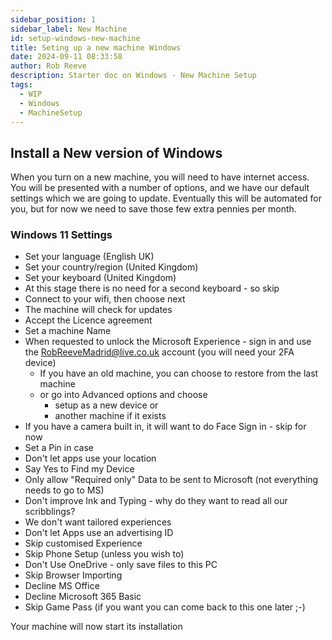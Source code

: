 ```yaml
---  
sidebar_position: 1  
sidebar_label: New Machine
id: setup-windows-new-machine
title: Seting up a new machine Windows
date: 2024-09-11 08:33:58
author: Rob Reeve
description: Starter doc on Windows - New Machine Setup
tags: 
  - WIP
  - Windows
  - MachineSetup
---  
```


<!-- SPDX-License-Identifier: CC-BY-SA-4.0 -->

## Install a New version of Windows  

When you turn on a new machine, you will need to have internet access. You will be presented with a number of options, and we have our default settings which we are going to update. Eventually this will be automated for you, but for now we need to save those few extra pennies per month.

### Windows 11 Settings

- Set your language (English UK)
- Set your country/region (United Kingdom)
- Set your keyboard (United Kingdom)
- At this stage there is no need for a second keyboard - so skip
- Connect to your wifi, then choose next
- The machine will check for updates
- Accept the Licence agreement
- Set a machine Name
- When requested to unlock the Microsoft Experience - sign in and use the RobReeveMadrid@live.co.uk account (you will need your 2FA device)
  - If you have an old machine, you can choose to restore from the last machine  
  - or go into Advanced options and choose
    - setup as a new device or
    - another machine if it exists  
- If you have a camera built in, it will want to do Face Sign in - skip for now
- Set a Pin in case
- Don't let apps use your location
- Say Yes to Find my Device
- Only allow "Required only" Data to be sent to Microsoft (not everything needs to go to MS)
- Don't improve Ink and Typing - why do they want to read all our scribblings?
- We don't want tailored experiences
- Don't let Apps use an advertising ID
- Skip customised Experience
- Skip Phone Setup (unless you wish to)
- Don't Use OneDrive - only save files to this PC
- Skip Browser Importing
- Decline MS Office
- Decline Microsoft 365 Basic
- Skip Game Pass (if you want you can come back to this one later ;-)

Your machine will now start its installation
